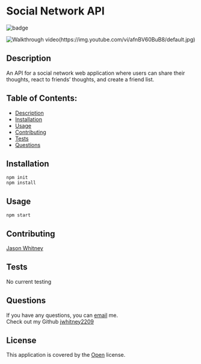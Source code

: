 
# Social Network API

![badge](https://img.shields.io/badge/License-Open-brightgreen)

![Walkthrough video(https://img.youtube.com/vi/afnBV60BuB8/default.jpg)](https://youtu.be/afnBV60BuB8)

## Description
An API for a social network web application where users can share their thoughts, react to friends’ thoughts, and create a friend list.

## Table of Contents:
- [ Description ](#description)
- [ Installation ](#installation)
- [ Usage ](#usage)
- [ Contributing ](#contributing)
- [ Tests ](#tests)
- [ Questions ](#questions)

## Installation

`npm init`<br>
`npm install`


## Usage
`npm start`

## Contributing
[Jason Whitney](https://github.com/jwhitney2209)

## Tests

No current testing


## Questions
If you have any questions, you can [email](mailto:jwhitney.2209@icloud.com) me. <br />
Check out my Github [jwhitney2209](https://github.com/jwhitney2209)


## License


This application is covered by the [Open](https://opensource.org/licenses/Open) license.


